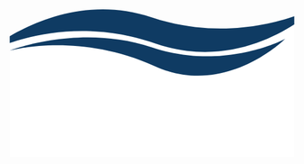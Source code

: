 
<svg version="1.1" id="Layer_4" xmlns="http://www.w3.org/2000/svg" xmlns:xlink="http://www.w3.org/1999/xlink" x="0px" y="0px" width="4000px" height="2163px" viewBox="0 0 4000 2162.715" enable-background="new 0 0 4000 2162.715" xml:space="preserve" class="wave">
  <g>
    <polygon fill="#FFFFFF" points="3996.801,176.36 2784.16,487.465 1290.719,166.799 3.2,448.106 3.2,2118.137 3996.801,2118.137"/>
    <path fill="#0F3B63" d="M1999.199,575.575C1041.542,254.389,121.907,575.973,3.2,620.418v1.363 c117.077-31.326,1014.717-246.48,2036.919,218.586c992.383,451.408,1828.078-384.379,1828.078-384.379 S3015.791,916.43,1999.199,575.575z"/>
    <path fill="#0F3B63" d="M3996.801,137.514c-408.357,140.625-1155.559,299.756-2007.387,13.094 C1164.357-127.021,422.137,173.167,3.2,417.7v95.898c422.224-143.562,1176.759-296.045,2039.448,5.904 c849.912,297.432,1561.332-13.605,1954.152-266.703V137.514z"/>
  </g>
</svg>

